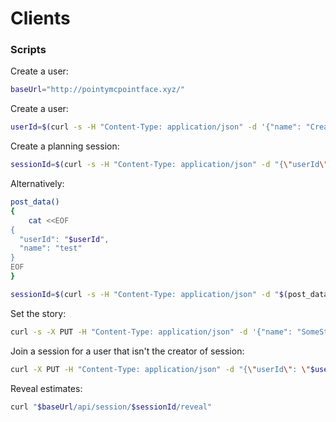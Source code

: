 # Clients


### Scripts

Create a user:

```sh
baseUrl="http://pointymcpointface.xyz/"
```

Create a user:
```sh
userId=$(curl -s -H "Content-Type: application/json" -d '{"name": "Creator McTestFace"}' "$baseUrl/api/user" | jq -r '.id')
```

Create a planning session:
```sh
sessionId=$(curl -s -H "Content-Type: application/json" -d "{\"userId\": \"$userId\", \"name\": \"test\"}" "$baseUrl/api/session" | jq -r '.id')
```

Alternatively:
```sh
post_data()
{
    cat <<EOF
{
  "userId": "$userId",
  "name": "test"
}
EOF
}

sessionId=$(curl -s -H "Content-Type: application/json" -d "$(post_data)" "$baseUrl/api/session" | jq -r '.id')
```


Set the story:
```sh
curl -s -X PUT -H "Content-Type: application/json" -d '{"name": "SomeStory", "description": "Just do it!"}' "$baseUrl/api/session/$sessionId/story"
```

Join a session for a user that isn't the creator of session:
```sh
curl -X PUT -H "Content-Type: application/json" -d "{\"userId\": \"$userId2\"}" "$baseUrl/api/session/$sessionId"
```



Reveal estimates:
```sh
curl "$baseUrl/api/session/$sessionId/reveal"
```